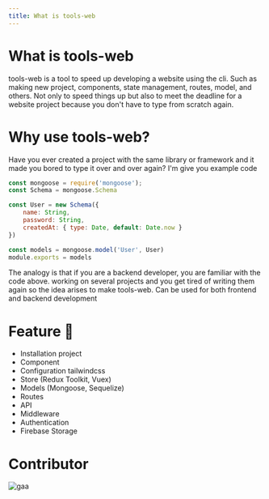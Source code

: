 ```yaml
---
title: What is tools-web
---
```

# What is tools-web
tools-web is a tool to speed up developing a website using the cli. Such as making new project, components, state management, routes, model, and others.
Not only to speed things up but also to meet the deadline for a website project because you don't have to type from scratch again.
# Why use tools-web?
Have you ever created a project with the same library or framework and it made you bored to type it over and over again? I'm give you example code
```javascript
const mongoose = require('mongoose');
const Schema = mongoose.Schema

const User = new Schema({
	name: String,
	password: String,
	createdAt: { type: Date, default: Date.now }
})

const models = mongoose.model('User', User)
module.exports = models
```
The analogy is that if you are a backend developer, you are familiar with the code above. working on several projects and you get tired of writing them again so the idea arises to make tools-web. Can be used for both frontend and backend development
# Feature :tada:
- Installation project
- Component
- Configuration tailwindcss
- Store (Redux Toolkit, Vuex)
- Models (Mongoose, Sequelize)
- Routes
- API
- Middleware
- Authentication
- Firebase Storage
# Contributor
![gaa](https://avatars.githubusercontent.com/u/47508140?v=4)